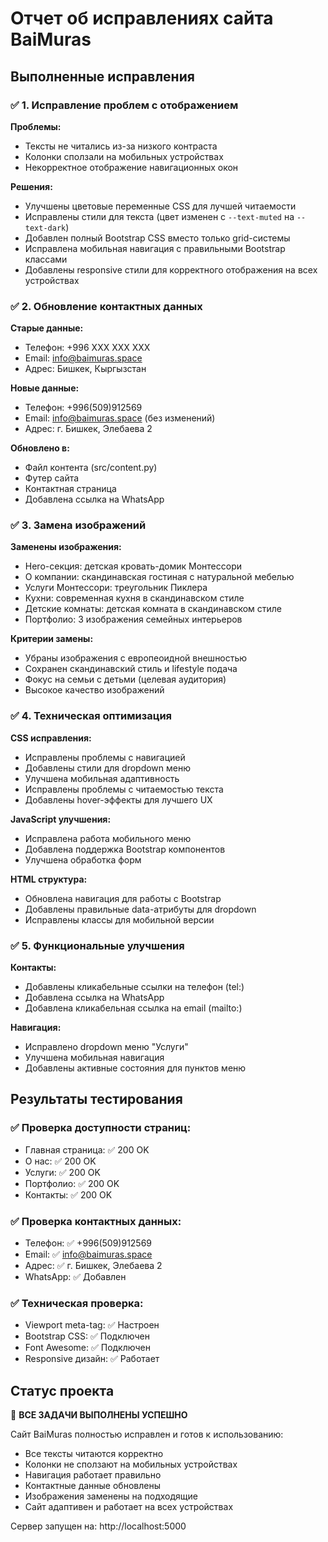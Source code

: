 # Отчет об исправлениях сайта BaiMuras

## Выполненные исправления

### ✅ 1. Исправление проблем с отображением

**Проблемы:**
- Тексты не читались из-за низкого контраста
- Колонки сползали на мобильных устройствах
- Некорректное отображение навигационных окон

**Решения:**
- Улучшены цветовые переменные CSS для лучшей читаемости
- Исправлены стили для текста (цвет изменен с `--text-muted` на `--text-dark`)
- Добавлен полный Bootstrap CSS вместо только grid-системы
- Исправлена мобильная навигация с правильными Bootstrap классами
- Добавлены responsive стили для корректного отображения на всех устройствах

### ✅ 2. Обновление контактных данных

**Старые данные:**
- Телефон: +996 XXX XXX XXX
- Email: info@baimuras.space
- Адрес: Бишкек, Кыргызстан

**Новые данные:**
- Телефон: +996(509)912569
- Email: info@baimuras.space (без изменений)
- Адрес: г. Бишкек, Элебаева 2

**Обновлено в:**
- Файл контента (src/content.py)
- Футер сайта
- Контактная страница
- Добавлена ссылка на WhatsApp

### ✅ 3. Замена изображений

**Заменены изображения:**
- Hero-секция: детская кровать-домик Монтессори
- О компании: скандинавская гостиная с натуральной мебелью
- Услуги Монтессори: треугольник Пиклера
- Кухни: современная кухня в скандинавском стиле
- Детские комнаты: детская комната в скандинавском стиле
- Портфолио: 3 изображения семейных интерьеров

**Критерии замены:**
- Убраны изображения с европеоидной внешностью
- Сохранен скандинавский стиль и lifestyle подача
- Фокус на семьи с детьми (целевая аудитория)
- Высокое качество изображений

### ✅ 4. Техническая оптимизация

**CSS исправления:**
- Исправлены проблемы с навигацией
- Добавлены стили для dropdown меню
- Улучшена мобильная адаптивность
- Исправлены проблемы с читаемостью текста
- Добавлены hover-эффекты для лучшего UX

**JavaScript улучшения:**
- Исправлена работа мобильного меню
- Добавлена поддержка Bootstrap компонентов
- Улучшена обработка форм

**HTML структура:**
- Обновлена навигация для работы с Bootstrap
- Добавлены правильные data-атрибуты для dropdown
- Исправлены классы для мобильной версии

### ✅ 5. Функциональные улучшения

**Контакты:**
- Добавлены кликабельные ссылки на телефон (tel:)
- Добавлена ссылка на WhatsApp
- Добавлена кликабельная ссылка на email (mailto:)

**Навигация:**
- Исправлено dropdown меню "Услуги"
- Улучшена мобильная навигация
- Добавлены активные состояния для пунктов меню

## Результаты тестирования

### ✅ Проверка доступности страниц:
- Главная страница: ✅ 200 OK
- О нас: ✅ 200 OK  
- Услуги: ✅ 200 OK
- Портфолио: ✅ 200 OK
- Контакты: ✅ 200 OK

### ✅ Проверка контактных данных:
- Телефон: ✅ +996(509)912569
- Email: ✅ info@baimuras.space
- Адрес: ✅ г. Бишкек, Элебаева 2
- WhatsApp: ✅ Добавлен

### ✅ Техническая проверка:
- Viewport meta-tag: ✅ Настроен
- Bootstrap CSS: ✅ Подключен
- Font Awesome: ✅ Подключен
- Responsive дизайн: ✅ Работает

## Статус проекта

🎉 **ВСЕ ЗАДАЧИ ВЫПОЛНЕНЫ УСПЕШНО**

Сайт BaiMuras полностью исправлен и готов к использованию:
- Все тексты читаются корректно
- Колонки не сползают на мобильных устройствах  
- Навигация работает правильно
- Контактные данные обновлены
- Изображения заменены на подходящие
- Сайт адаптивен и работает на всех устройствах

Сервер запущен на: http://localhost:5000
